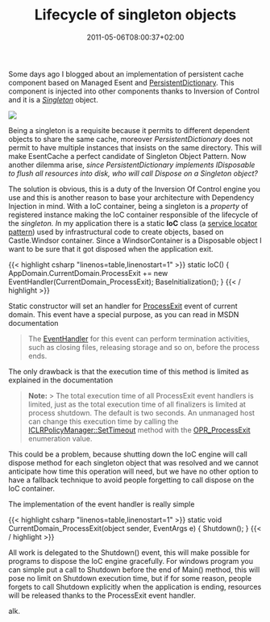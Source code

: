 ﻿---
title: "Lifecycle of singleton objects"
description: ""
date: 2011-05-06T08:00:37+02:00
draft: false
tags: [Architecture,Castle,IoC]
categories: [Software Architecture]
---
Some days ago I blogged about an implementation of persistent cache component based on Managed Esent and [PersistentDictionary](http://managedesent.codeplex.com/wikipage?title=PersistentDictionaryDocumentation). This component is injected into other components thanks to Inversion of Control and it is a *[Singleton](http://en.wikipedia.org/wiki/Singleton_pattern)* object.

![](http://zenit.senecac.on.ca/wiki/imgs/Singleton_UML.png)

Being a singleton is a requisite because it permits to different dependent objects to share the same cache, moreover *PersistentDictionary* does not permit to have multiple instances that insists on the same directory. This will make EsentCache a perfect candidate of Singleton Object Pattern. Now another dilemma arise, *since PersistentDictionary implements IDisposable to flush all resources into disk, who will call Dispose on a Singleton object?*

The solution is obvious, this is a duty of the Inversion Of Control engine you use and this is another reason to base your architecture with Dependency Injection in mind. With a IoC container, being a singleton is a *property* of registered instance making the IoC container responsible of the lifecycle of the *singleton. I*n my application there is a static  **IoC** class (a [service locator pattern](http://en.wikipedia.org/wiki/Service_locator_pattern)) used by infrastructural code to create objects, based on Castle.Windsor container. Since a WindsorContainer is a Disposable object I want to be sure that it got disposed when the application exit.

{{< highlight csharp "linenos=table,linenostart=1" >}}
static IoC()
{
AppDomain.CurrentDomain.ProcessExit += new EventHandler(CurrentDomain_ProcessExit);
BaseInitialization();
}
{{< / highlight >}}

Static constructor will set an handler for [ProcessExit](http://msdn.microsoft.com/en-us/library/k8xz23w3%28v=VS.90%29.aspx) event of current domain. This event have a special purpose, as you can read in MSDN documentation

> The [EventHandler](http://msdn.microsoft.com/en-us/library/system.eventhandler%28v=VS.90%29.aspx) for this event can perform termination activities, such as closing files, releasing storage and so on, before the process ends.

The only drawback is that the execution time of this method is limited as explained in the documentation

>  **Note:** > 
> The total execution time of all ProcessExit event handlers is limited, just as the total execution time of all finalizers is limited at process shutdown. The default is two seconds. An unmanaged host can change this execution time by calling the [ICLRPolicyManager::SetTimeout](http://msdn.microsoft.com/en-us/library/ms164398%28v=VS.90%29.aspx) method with the [OPR\_ProcessExit](http://msdn.microsoft.com/en-us/library/ms231056%28v=VS.90%29.aspx) enumeration value.

This could be a problem, because shutting down the IoC engine will call dispose method for each singleton object that was resolved and we cannot anticipate how time this operation will need, but we have no other option to have a fallback technique to avoid people forgetting to call dispose on the IoC container.

The implementation of the event handler is really simple

{{< highlight csharp "linenos=table,linenostart=1" >}}
static void CurrentDomain_ProcessExit(object sender, EventArgs e)
{
Shutdown();
}
{{< / highlight >}}

All work is delegated to the Shutdown() event, this will make possible for programs to dispose the IoC engine gracefully. For windows program you can simple put a call to Shutdown before the end of Main() method, this will pose no limit on Shutdown execution time, but if for some reason, people forgets to call Shutdown explicitly when the application is ending, resources will be released thanks to the ProcessExit event handler.

alk.
